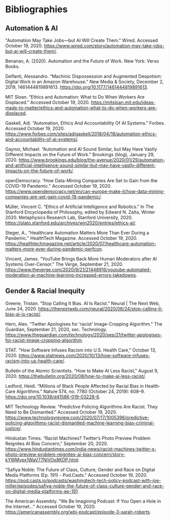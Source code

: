# Bibliographies #
## Automation & AI
"Automation May Take Jobs—but AI Will Create Them." Wired. Accessed October 19, 2020. https://www.wired.com/story/automation-may-take-jobs-but-ai-will-create-them/.

Benanav, A. (2020). Automation and the Future of Work. New York: Verso Books.

Delfanti, Alessandro. “Machinic Dispossession and Augmented Despotism: Digital Work in an Amazon Warehouse." New Media & Society, December 2, 2019, 1461444819891613. https://doi.org/10.1177/1461444819891613.

MIT Sloan. “Ethics and Automation: What to Do When Workers Are Displaced." Accessed October 19, 2020. https://mitsloan.mit.edu/ideas-made-to-matter/ethics-and-automation-what-to-do-when-workers-are-displaced.

Gaskell, Adi. “Automation, Ethics And Accountability Of AI Systems." Forbes. Accessed October 19, 2020. https://www.forbes.com/sites/adigaskell/2018/04/18/automation-ethics-and-accountability-of-ai-systems/.

Gaynor, Michael. “Automation and AI Sound Similar, but May Have Vastly Different Impacts on the Future of Work." Brookings (blog), January 29, 2020. https://www.brookings.edu/blog/the-avenue/2020/01/29/automation-and-artificial-intelligence-sound-similar-but-may-have-vastly-different-impacts-on-the-future-of-work/.

openDemocracy. “How Data-Mining Companies Are Set to Gain from the COVID-19 Pandemic." Accessed October 19, 2020. https://www.opendemocracy.net/en/can-europe-make-it/how-data-mining-companies-are-set-gain-covid-19-pandemic/.

Müller, Vincent C. “Ethics of Artificial Intelligence and Robotics." In The Stanford Encyclopedia of Philosophy, edited by Edward N. Zalta, Winter 2020. Metaphysics Research Lab, Stanford University, 2020. https://plato.stanford.edu/archives/win2020/entries/ethics-ai/.

Steger, A., “Healthcare Automation Matters More Than Ever During a Pandemic." HealthTech Magazine. Accessed October 19, 2020. https://healthtechmagazine.net/article/2020/07/healthcare-automation-matters-more-ever-during-pandemic-perfcon.

Vincent, James. “YouTube Brings Back More Human Moderators after AI Systems Over-Censor." The Verge, September 21, 2020. https://www.theverge.com/2020/9/21/21448916/youtube-automated-moderation-ai-machine-learning-increased-errors-takedowns.


## Gender & Racial Inequity
Greene, Tristan. “Stop Calling It Bias. AI Is Racist." Neural | The Next Web, June 24, 2020. https://thenextweb.com/neural/2020/06/24/stop-calling-it-bias-ai-is-racist/.

Hern, Alex. “Twitter Apologises for ‘racist’ Image-Cropping Algorithm." The Guardian, September 21, 2020, sec. Technology. https://www.theguardian.com/technology/2020/sep/21/twitter-apologises-for-racist-image-cropping-algorithm.

STAT. “How Software Infuses Racism into U.S. Health Care," October 13, 2020. https://www.statnews.com/2020/10/13/how-software-infuses-racism-into-us-health-care/.

Bulletin of the Atomic Scientists. “How to Make AI Less Racist," August 9, 2020. https://thebulletin.org/2020/08/how-to-make-ai-less-racist/.

Ledford, Heidi. “Millions of Black People Affected by Racial Bias in Health-Care Algorithms." Nature 574, no. 7780 (October 24, 2019): 608–9. https://doi.org/10.1038/d41586-019-03228-6.

MIT Technology Review. “Predictive Policing Algorithms Are Racist. They Need to Be Dismantled." Accessed October 19, 2020. https://www.technologyreview.com/2020/07/17/1005396/predictive-policing-algorithms-racist-dismantled-machine-learning-bias-criminal-justice/.

Hindustan Times. “Racist Machines? Twitter’s Photo Preview Problem Reignites AI Bias Concern," September 20, 2020. https://www.hindustantimes.com/india-news/racist-machines-twitter-s-photo-preview-problem-reignites-ai-bias-concern/story-kYWMvpx1WaV77NiVOx8KDP.html.

“Safiya Noble: The Future of Class, Culture, Gender and Race on Digital Media Platforms (Ep. 191) - Pod.Casts." Accessed October 19, 2020. https://pod.casts.io/podcasts/washingtech-tech-policy-podcast-with-joe-miller/episodes/safiya-noble-the-future-of-class-culture-gender-and-race-on-digital-media-platforms-ep-191.

The American Assembly. “We Be Imagining Podcast: If You Open a Hole in the Internet..." Accessed October 19, 2020. https://americanassembly.org/wbi-podcast/episode-3-sarah-roberts.

